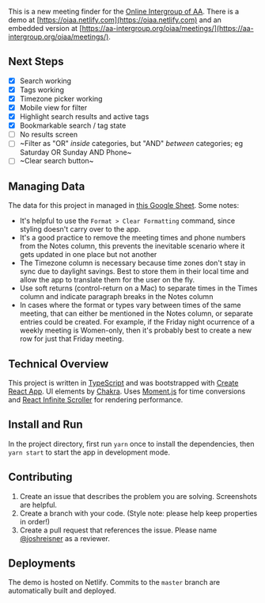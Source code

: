 This is a new meeting finder for the [Online Intergroup of AA](http://aa-intergroup.org/). There is a demo at [https://oiaa.netlify.com](https://oiaa.netlify.com) and an embedded version at [https://aa-intergroup.org/oiaa/meetings/](https://aa-intergroup.org/oiaa/meetings/).

## Next Steps

- [x] Search working
- [x] Tags working
- [x] Timezone picker working
- [x] Mobile view for filter
- [x] Highlight search results and active tags
- [x] Bookmarkable search / tag state
- [ ] No results screen
- [ ] ~Filter as "OR" _inside_ categories, but "AND" _between_ categories; eg Saturday OR Sunday AND Phone~
- [ ] ~Clear search button~

## Managing Data

The data for this project in managed in [this Google Sheet](https://docs.google.com/spreadsheets/d/1tYV4wBZkY_3hp0tresN6iZBCwOyqkK-dz4UAWQPI1Vs/edit#gid=0). Some notes:

- It's helpful to use the `Format > Clear Formatting` command, since styling doesn't carry over to the app.
- It's a good practice to remove the meeting times and phone numbers from the Notes column, this prevents the inevitable scenario where it gets updated in one place but not another
- The Timezone column is necessary because time zones don't stay in sync due to daylight savings. Best to store them in their local time and allow the app to translate them for the user on the fly.
- Use soft returns (control-return on a Mac) to separate times in the Times column and indicate paragraph breaks in the Notes column
- In cases where the format or types vary between times of the same meeting, that can either be mentioned in the Notes column, or separate entries could be created. For example, if the Friday night ocurrence of a weekly meeting is Women-only, then it's probably best to create a new row for just that Friday meeting.

## Technical Overview

This project is written in [TypeScript](https://www.typescriptlang.org/) and was bootstrapped with [Create React App](https://github.com/facebook/create-react-app). UI elements by [Chakra](https://chakra-ui.com/). Uses [Moment.js](https://momentjs.com) for time conversions and [React Infinite Scroller](https://cassetterocks.github.io/react-infinite-scroller) for rendering performance.

## Install and Run

In the project directory, first run `yarn` once to install the dependencies, then `yarn start` to start the app in development mode.

## Contributing

1. Create an issue that describes the problem you are solving. Screenshots are helpful.
1. Create a branch with your code. (Style note: please help keep properties in order!)
1. Create a pull request that references the issue. Please name [@joshreisner](https://github.com/joshreisner) as a reviewer.

## Deployments

The demo is hosted on Netlify. Commits to the `master` branch are automatically built and deployed.
